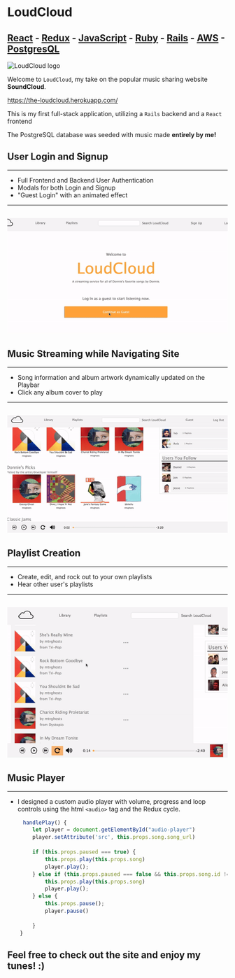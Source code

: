 # LoudCloud
## [React](https://reactjs.org/) - [Redux](https://redux.js.org/) - [JavaScript](https://www.javascript.com/) - [Ruby](https://www.ruby-lang.org/en/) - [Rails](https://rubyonrails.org/) - [AWS](https://aws.amazon.com/) - [PostgresQL](https://www.postgresql.org/)

![LoudCloud logo](https://donnie-loudcloud-prod.s3.us-east-2.amazonaws.com/cloudSmallLogo.png)


Welcome to `LoudCloud`, my take on the popular music sharing website **SoundCloud**.

https://the-loudcloud.herokuapp.com/

This is my first full-stack application, utilizing a `Rails` backend and a `React` frontend 

The PostgreSQL database was seeded with music made **entirely by me!**

## User Login and Signup
----------
 - Full Frontend and Backend User Authentication
 - Modals for both Login and Signup
 - "Guest Login" with an animated effect
--------------

![login_example](app/assets/images/NewLoginGif.gif)
-------------
## Music Streaming while Navigating Site
---------
- Song information and album artwork dynamically updated on the Playbar
- Click any album cover to play
---------------
![playbar_example](app/assets/images/SiteDemoGif.gif)
-----------------
## Playlist Creation
--------
- Create, edit, and rock out to your own playlists
- Hear other user's playlists
-------------------
![playlist_example](app/assets/images/PlaylistDemoGif.gif)
-------------------
## Music Player
-----------
- I designed a custom audio player with volume, progress and loop controls using the html `<audio>` tag and the Redux cycle.
  

``` javascript
     handlePlay() {
        let player = document.getElementById("audio-player")
        player.setAttribute('src', this.props.song.song_url)

        if (this.props.paused === true) {
            this.props.play(this.props.song)
            player.play();
        } else if (this.props.paused === false && this.props.song.id !== this.props.currentSong.id) { 
            this.props.play(this.props.song)
            player.play();
        } else {
            this.props.pause();
            player.pause()
           
        }
    }
```
## Feel free to check out the site and **enjoy my tunes!** :)